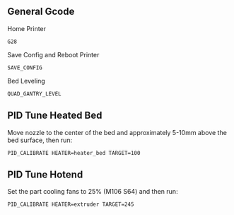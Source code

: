 ## General Gcode

Home Printer
```gcode
G28
```

Save Config and Reboot Printer
```gcode
SAVE_CONFIG
```

Bed Leveling
```gcode
QUAD_GANTRY_LEVEL
```

## PID Tune Heated Bed
Move nozzle to the center of the bed and approximately 5-10mm above the bed surface, then run:
```gcode
PID_CALIBRATE HEATER=heater_bed TARGET=100
```

## PID Tune Hotend
Set the part cooling fans to 25% (M106 S64) and then run:
```gcode
PID_CALIBRATE HEATER=extruder TARGET=245
```
